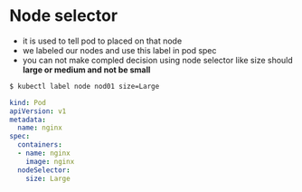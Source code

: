 # Node selector
- it is used to tell pod to placed on that node
- we labeled our nodes and use this label in pod spec
- you can not make compled decision using node selector like size should **large or medium and not be small**
```bash
$ kubectl label node nod01 size=Large
```
```yaml
kind: Pod
apiVersion: v1
metadata:
  name: nginx
spec:
  containers:
  - name: nginx
    image: nginx
  nodeSelector:
    size: Large
```


